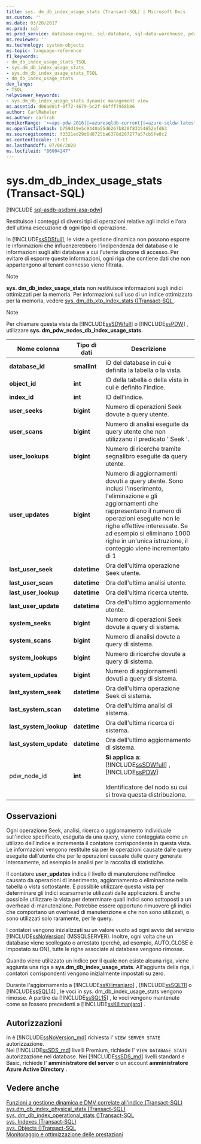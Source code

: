 ```yaml
---
title: sys. dm_db_index_usage_stats (Transact-SQL) | Microsoft Docs
ms.custom: ''
ms.date: 03/20/2017
ms.prod: sql
ms.prod_service: database-engine, sql-database, sql-data-warehouse, pdw
ms.reviewer: ''
ms.technology: system-objects
ms.topic: language-reference
f1_keywords:
- dm_db_index_usage_stats_TSQL
- sys.dm_db_index_usage_stats
- sys.dm_db_index_usage_stats_TSQL
- dm_db_index_usage_stats
dev_langs:
- TSQL
helpviewer_keywords:
- sys.dm_db_index_usage_stats dynamic management view
ms.assetid: d06a001f-0f72-4679-bc2f-66fff7958b86
author: CarlRabeler
ms.author: carlrab
monikerRange: '>=aps-pdw-2016||=azuresqldb-current||=azure-sqldw-latest||>=sql-server-2016||=sqlallproducts-allversions||>=sql-server-linux-2017||=azuresqldb-mi-current'
ms.openlocfilehash: b759d19e5c0440a55d6267b820f83354652efd63
ms.sourcegitcommit: f3321ed29d6d8725ba6378d207277a57cb5fe8c2
ms.contentlocale: it-IT
ms.lasthandoff: 07/06/2020
ms.locfileid: "86004247"
---
```

# <a name="sysdm_db_index_usage_stats-transact-sql"></a>sys.dm_db_index_usage_stats (Transact-SQL)
[!INCLUDE [sql-asdb-asdbmi-asa-pdw](../../includes/applies-to-version/sql-asdb-asdbmi-asa-pdw.md)]

  Restituisce i conteggi di diversi tipi di operazioni relative agli indici e l'ora dell'ultima esecuzione di ogni tipo di operazione.  
  
 In [!INCLUDE[ssSDSfull](../../includes/sssdsfull-md.md)], le viste a gestione dinamica non possono esporre le informazioni che influenzerebbero l'indipendenza del database o le informazioni sugli altri database a cui l'utente dispone di accesso. Per evitare di esporre queste informazioni, ogni riga che contiene dati che non appartengono al tenant connesso viene filtrata.  
  
> [!NOTE]  
>  **sys. dm_db_index_usage_stats** non restituisce informazioni sugli indici ottimizzati per la memoria. Per informazioni sull'uso di un indice ottimizzato per la memoria, vedere [sys. dm_db_xtp_index_stats &#40;&#41;Transact-SQL ](../../relational-databases/system-dynamic-management-views/sys-dm-db-xtp-index-stats-transact-sql.md).  
  
> [!NOTE]  
>  Per chiamare questa vista da [!INCLUDE[ssSDWfull](../../includes/sssdwfull-md.md)] o [!INCLUDE[ssPDW](../../includes/sspdw-md.md)] , utilizzare **sys. dm_pdw_nodes_db_index_usage_stats**.  
  
|Nome colonna|Tipo di dati|Descrizione|  
|-----------------|---------------|-----------------|  
|**database_id**|**smallint**|ID del database in cui è definita la tabella o la vista.|  
|**object_id**|**int**|ID della tabella o della vista in cui è definito l'indice.|  
|**index_id**|**int**|ID dell'indice.|  
|**user_seeks**|**bigint**|Numero di operazioni Seek dovute a query utente.|  
|**user_scans**|**bigint**|Numero di analisi eseguite da query utente che non utilizzano il predicato ' Seek '.|  
|**user_lookups**|**bigint**|Numero di ricerche tramite segnalibro eseguite da query utente.|  
|**user_updates**|**bigint**|Numero di aggiornamenti dovuti a query utente. Sono inclusi l'inserimento, l'eliminazione e gli aggiornamenti che rappresentano il numero di operazioni eseguite non le righe effettive interessate. Se ad esempio si eliminano 1000 righe in un'unica istruzione, il conteggio viene incrementato di 1|  
|**last_user_seek**|**datetime**|Ora dell'ultima operazione Seek utente.|  
|**last_user_scan**|**datetime**|Ora dell'ultima analisi utente.|  
|**last_user_lookup**|**datetime**|Ora dell'ultima ricerca utente.|  
|**last_user_update**|**datetime**|Ora dell'ultimo aggiornamento utente.|  
|**system_seeks**|**bigint**|Numero di operazioni Seek dovute a query di sistema.|  
|**system_scans**|**bigint**|Numero di analisi dovute a query di sistema.|  
|**system_lookups**|**bigint**|Numero di ricerche dovute a query di sistema.|  
|**system_updates**|**bigint**|Numero di aggiornamenti dovuti a query di sistema.|  
|**last_system_seek**|**datetime**|Ora dell'ultima operazione Seek di sistema.|  
|**last_system_scan**|**datetime**|Ora dell'ultima analisi di sistema.|  
|**last_system_lookup**|**datetime**|Ora dell'ultima ricerca di sistema.|  
|**last_system_update**|**datetime**|Ora dell'ultimo aggiornamento di sistema.|  
|pdw_node_id|**int**|**Si applica a**: [!INCLUDE[ssSDWfull](../../includes/sssdwfull-md.md)] ,[!INCLUDE[ssPDW](../../includes/sspdw-md.md)]<br /><br /> Identificatore del nodo su cui si trova questa distribuzione.|  
  
## <a name="remarks"></a>Osservazioni  
 Ogni operazione Seek, analisi, ricerca o aggiornamento individuale sull'indice specificato, eseguita da una query, viene conteggiata come un utilizzo dell'indice e incrementa il contatore corrispondente in questa vista. Le informazioni vengono restituite sia per le operazioni causate dalle query eseguite dall'utente che per le operazioni causate dalle query generate internamente, ad esempio le analisi per la raccolta di statistiche.  
  
 Il contatore **user_updates** indica il livello di manutenzione nell'indice causato da operazioni di inserimento, aggiornamento o eliminazione nella tabella o vista sottostante. È possibile utilizzare questa vista per determinare gli indici scarsamente utilizzati dalle applicazioni. È anche possibile utilizzare la vista per determinare quali indici sono sottoposti a un overhead di manutenzione. Potrebbe essere opportuno rimuovere gli indici che comportano un overhead di manutenzione e che non sono utilizzati, o sono utilizzati solo raramente, per le query.  
  
 I contatori vengono inizializzati su un valore vuoto ad ogni avvio del servizio [!INCLUDE[ssNoVersion](../../includes/ssnoversion-md.md)] (MSSQLSERVER). Inoltre, ogni volta che un database viene scollegato o arrestato (perché, ad esempio, AUTO_CLOSE è impostato su ON), tutte le righe associate al database vengono rimosse.  
  
 Quando viene utilizzato un indice per il quale non esiste alcuna riga, viene aggiunta una riga a **sys.dm_db_index_usage_stats**. All'aggiunta della riga, i contatori corrispondenti vengono inizialmente impostati su zero.  
  
 Durante l'aggiornamento a [!INCLUDE[ssKilimanjaro](../../includes/sskilimanjaro-md.md)] , [!INCLUDE[ssSQL11](../../includes/sssql11-md.md)] o [!INCLUDE[ssSQL14](../../includes/sssql14-md.md)] , le voci in sys. dm_db_index_usage_stats vengono rimosse. A partire da [!INCLUDE[ssSQL15](../../includes/sssql15-md.md)] , le voci vengono mantenute come se fossero precedenti a [!INCLUDE[ssKilimanjaro](../../includes/sskilimanjaro-md.md)] .  
  
## <a name="permissions"></a>Autorizzazioni  
In è [!INCLUDE[ssNoVersion_md](../../includes/ssnoversion-md.md)] richiesta l' `VIEW SERVER STATE` autorizzazione.   
Nei [!INCLUDE[ssSDS_md](../../includes/sssds-md.md)] livelli Premium, richiede l' `VIEW DATABASE STATE` autorizzazione nel database. Nei [!INCLUDE[ssSDS_md](../../includes/sssds-md.md)] livelli standard e Basic, richiede l' **amministratore del server** o un account **amministratore Azure Active Directory** .  
  
## <a name="see-also"></a>Vedere anche  

 [Funzioni a gestione dinamica e DMV correlate all'indice &#40;Transact-SQL&#41;](../../relational-databases/system-dynamic-management-views/index-related-dynamic-management-views-and-functions-transact-sql.md)   
 [sys.dm_db_index_physical_stats &#40;Transact-SQL&#41;](../../relational-databases/system-dynamic-management-views/sys-dm-db-index-physical-stats-transact-sql.md)   
 [sys. dm_db_index_operational_stats &#40;&#41;Transact-SQL](../../relational-databases/system-dynamic-management-views/sys-dm-db-index-operational-stats-transact-sql.md)   
 [sys. Indexes &#40;Transact-SQL&#41;](../../relational-databases/system-catalog-views/sys-indexes-transact-sql.md)   
 [sys. Objects &#40;&#41;Transact-SQL](../../relational-databases/system-catalog-views/sys-objects-transact-sql.md)   
 [Monitoraggio e ottimizzazione delle prestazioni](../../relational-databases/performance/monitor-and-tune-for-performance.md)  
  
  



